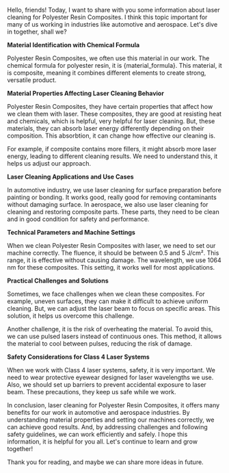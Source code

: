Hello, friends! Today, I want to share with you some information about laser cleaning for Polyester Resin Composites. I think this topic important for many of us working in industries like automotive and aerospace. Let's dive in together, shall we?

**Material Identification with Chemical Formula**

Polyester Resin Composites, we often use this material in our work. The chemical formula for polyester resin, it is {material_formula}. This material, it is composite, meaning it combines different elements to create strong, versatile product.

**Material Properties Affecting Laser Cleaning Behavior**

Polyester Resin Composites, they have certain properties that affect how we clean them with laser. These composites, they are good at resisting heat and chemicals, which is helpful, very helpful for laser cleaning. But, these materials, they can absorb laser energy differently depending on their composition. This absorbtion, it can change how effective our cleaning is. 

For example, if composite contains more fillers, it might absorb more laser energy, leading to different cleaning results. We need to understand this, it helps us adjust our approach.

**Laser Cleaning Applications and Use Cases**

In automotive industry, we use laser cleaning for surface preparation before painting or bonding. It works good, really good for removing contaminants without damaging surface. In aerospace, we also use laser cleaning for cleaning and restoring composite parts. These parts, they need to be clean and in good condition for safety and performance.

**Technical Parameters and Machine Settings**

When we clean Polyester Resin Composites with laser, we need to set our machine correctly. The fluence, it should be between 0.5 and 5 J/cm². This range, it is effective without causing damage. The wavelength, we use 1064 nm for these composites. This setting, it works well for most applications.

**Practical Challenges and Solutions**

Sometimes, we face challenges when we clean these composites. For example, uneven surfaces, they can make it difficult to achieve uniform cleaning. But, we can adjust the laser beam to focus on specific areas. This solution, it helps us overcome this challenge.

Another challenge, it is the risk of overheating the material. To avoid this, we can use pulsed lasers instead of continuous ones. This method, it allows the material to cool between pulses, reducing the risk of damage.

**Safety Considerations for Class 4 Laser Systems**

When we work with Class 4 laser systems, safety, it is very important. We need to wear protective eyewear designed for laser wavelengths we use. Also, we should set up barriers to prevent accidental exposure to laser beam. These precautions, they keep us safe while we work.

In conclusion, laser cleaning for Polyester Resin Composites, it offers many benefits for our work in automotive and aerospace industries. By understanding material properties and setting our machines correctly, we can achieve good results. And, by addressing challenges and following safety guidelines, we can work efficiently and safely. I hope this information, it is helpful for you all. Let's continue to learn and grow together!

Thank you for reading, and maybe we can share more ideas in future.